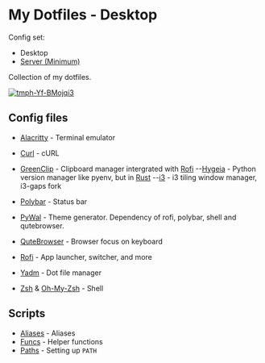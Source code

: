 # My Dotfiles - Desktop

Config set:

- Desktop
- [Server (Minimum)](https://github.com/George-Miao/Dotfile/tree/minimum)

Collection of my dotfiles.

<a href="https://ibb.co/PFCC27P"><img src="https://i.ibb.co/mbzznL2/tmph-Yf-BMojqi3.png" alt="tmph-Yf-BMojqi3" border="0"></a>

## Config files

- [Alacritty](https://github.com/alacritty/alacritty) - Terminal emulator

- [Curl](https://curl.se) - cURL

- [GreenClip](https://github.com/erebe/greenclip) - Clipboard manager intergrated with [Rofi](https://github.com/davatorium/rofi) --[Hygeia](https://github.com/hygieia/hygieia) - Python version manager like pyenv, but in [Rust](https://rust-lang.org) --[i3](https://github.com/Airblader/i3) - i3 tiling window manager, i3-gaps fork

- [Polybar](https://github.com/polybar/polybar) - Status bar

- [PyWal](https://github.com/dylanaraps/pywal) - Theme generator. Dependency of rofi, polybar, shell and qutebrowser.

- [QuteBrowser](https://qutebrowser.org/) - Browser focus on keyboard

- [Rofi](https://github.com/davatorium/rofi) - App launcher, switcher, and more

- [Yadm](https://github.com/TheLocehiliosan/yadm) - Dot file manager

- [Zsh](https://www.zsh.org/) & [Oh-My-Zsh](https://ohmyz.sh/) - Shell

## Scripts

- [Aliases](./blob/master/.alias) - Aliases
- [Funcs](./blob/master/.alias) - Helper functions
- [Paths](./blob/master/.path) - Setting up `PATH`